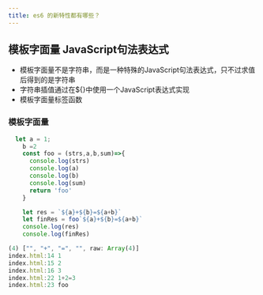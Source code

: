 ```yaml
---
title: es6 的新特性都有哪些？
---
```


## 模板字面量 JavaScript句法表达式

 - 模板字面量不是字符串，而是一种特殊的JavaScript句法表达式，只不过求值后得到的是字符串
 - 字符串插值通过在${}中使用一个JavaScript表达式实现
 - 模板字面量标签函数
### 模板字面量

```js
  let a = 1;
    b =2
    const foo = (strs,a,b,sum)=>{
      console.log(strs)
      console.log(a)
      console.log(b)
      console.log(sum)
      return 'foo'
    }

    let res = `${a}+${b}=${a+b}`
    let finRes = foo`${a}+${b}=${a+b}`
    console.log(res)
    console.log(finRes)
```

```js
(4) ["", "+", "=", "", raw: Array(4)]
index.html:14 1
index.html:15 2
index.html:16 3
index.html:22 1+2=3
index.html:23 foo
```